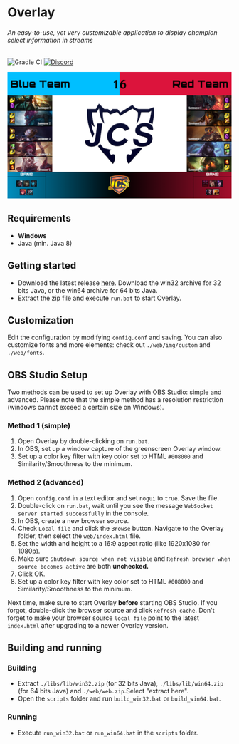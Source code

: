 # Overlay
###### An easy-to-use, yet very customizable application to display champion select information in streams
![Gradle CI](https://github.com/piorrro33/overlay/workflows/Gradle%20CI/badge.svg?branch=master "Gradle CI")
[![Discord](https://img.shields.io/discord/767052010604199936?color=738ad6&label=Discord+%28click+to+join%29&logo=discord&logoColor=white&style=flat "Discord")](https://discord.gg/A4q3QEZA9H)

![Screenshot](img/overlay_screenshot.png "Screenshot")

## Requirements
- **Windows**
- Java (min. Java 8)

## Getting started
- Download the latest release [here](https://github.com/piorrro33/overlay/releases/latest). Download the win32 archive for 32 bits Java, or the win64 archive for 64 bits Java.
- Extract the zip file and execute ``run.bat`` to start Overlay.

## Customization
Edit the configuration by modifying ``config.conf`` and saving.
You can also customize fonts and more elements: check out ``./web/img/custom`` and ``./web/fonts``.

## OBS Studio Setup
Two methods can be used to set up Overlay with OBS Studio: simple and advanced.
Please note that the simple method has a resolution restriction (windows cannot exceed a certain size on Windows).
### Method 1 (simple)
1. Open Overlay by double-clicking on `run.bat`.
2. In OBS, set up a window capture of the greenscreen Overlay window.
3. Set up a color key filter with key color set to HTML `#008000` and Similarity/Smoothness to the minimum.
### Method 2 (advanced)
1. Open `config.conf` in a text editor and set `nogui` to `true`. Save the file.
2. Double-click on `run.bat`, wait until you see the message `WebSocket server started successfully` in the console.
3. In OBS, create a new browser source.
4. Check `Local file` and click the `Browse` button. Navigate to the Overlay folder, then select the `web/index.html` file.
5. Set the width and height to a 16:9 aspect ratio (like 1920x1080 for 1080p).
6. Make sure `Shutdown source when not visible` and `Refresh browser when source becomes active` are both **unchecked.**
7. Click OK.
8. Set up a color key filter with key color set to HTML `#008000` and Similarity/Smoothness to the minimum.

Next time, make sure to start Overlay **before** starting OBS Studio. If you forgot, double-click the browser source and click `Refresh cache`.
Don't forget to make your browser source `local file` point to the latest `index.html` after upgrading to a newer Overlay version.

## Building and running
### Building
- Extract ``./libs/lib/win32.zip`` (for 32 bits Java), ``./libs/lib/win64.zip`` (for 64 bits Java) and ``./web/web.zip``.Select "extract here".
- Open the ``scripts`` folder and run ``build_win32.bat`` or ``build_win64.bat``.
### Running
- Execute ``run_win32.bat`` or ``run_win64.bat`` in the ``scripts`` folder.
